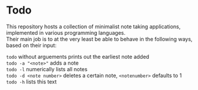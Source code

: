 # Todo
This repository hosts a collection of minimalist note taking applications, implemented in various programming languages.  
Their main job is to at the very least be able to behave in the following ways, based on their input:

`todo` without arguements prints out the earliest note added  
`todo -a "<note>"` adds a note  
`todo -l` numerically lists all notes  
`todo -d <note number>` deletes a certain note, `<notenumber>` defaults to 1  
`todo -h` lists this text  
